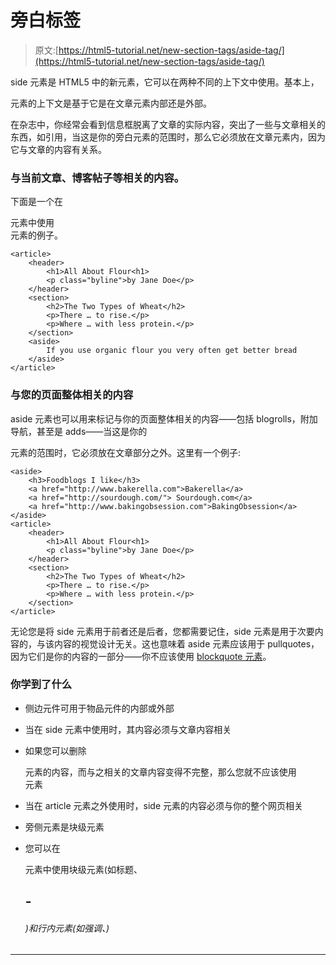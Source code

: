 # 旁白标签

> 原文:[https://html5-tutorial.net/new-section-tags/aside-tag/](https://html5-tutorial.net/new-section-tags/aside-tag/)

side 元素是 HTML5 中的新元素，它可以在两种不同的上下文中使用。基本上，

<aside>元素的上下文是基于它是在文章元素内部还是外部。</aside>

在杂志中，你经常会看到信息框脱离了文章的实际内容，突出了一些与文章相关的东西，如引用，当这是你的旁白元素的范围时，那么它必须放在文章元素内，因为它与文章的内容有关系。

### 与当前文章、博客帖子等相关的内容。

下面是一个在

<article>元素中使用

<aside>元素的例子。</aside>

</article>

```
<article>
	<header>
		<h1>All About Flour<h1>
		<p class="byline">by Jane Doe</p> 
	</header>
	<section>
		<h2>The Two Types of Wheat</h2>
		<p>There … to rise.</p>
		<p>Where … with less protein.</p>
	</section>
	<aside>
		If you use organic flour you very often get better bread
	</aside>
</article>
```

### 与您的页面整体相关的内容

<input type="hidden" name="IL_IN_ARTICLE">

aside 元素也可以用来标记与你的页面整体相关的内容——包括 blogrolls，附加导航，甚至是 adds——当这是你的

<aside>元素的范围时，它必须放在文章部分之外。这里有一个例子:</aside>

```
<aside>
	<h3>Foodblogs I like</h3>
	<a href="http://www.bakerella.com">Bakerella</a>
	<a href="http://sourdough.com/"> Sourdough.com</a>
	<a href="http://www.bakingobsession.com">BakingObsession</a>
</aside>
<article>
	<header>
		<h1>All About Flour<h1>
		<p class="byline">by Jane Doe</p> 
	</header>
	<section>
		<h2>The Two Types of Wheat</h2>
		<p>There … to rise.</p>
		<p>Where … with less protein.</p>
	</section>
</article>
```

无论您是将 side 元素用于前者还是后者，您都需要记住，side 元素是用于次要内容的，与该内容的视觉设计无关。这也意味着 aside 元素应该用于 pullquotes，因为它们是你的内容的一部分——你不应该使用 [blockquote 元素](/html-basics/blockquote-tag/)。

### 你学到了什么

*   侧边元件可用于物品元件的内部或外部
*   当在 side 元素中使用时，其内容必须与文章内容相关
*   如果您可以删除

    <aside>元素的内容，而与之相关的文章内容变得不完整，那么您就不应该使用

    <aside>元素</aside>

    </aside>

*   当在 article 元素之外使用时，side 元素的内容必须与你的整个网页相关
*   旁侧元素是块级元素
*   您可以在

    <aside>元素中使用块级元素(如标题、

    # -

    ###### )和行内元素(如强调、*)*

    </aside>

* * *